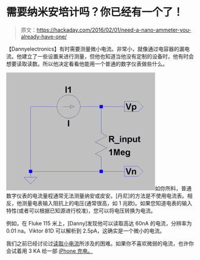 # 需要纳米安培计吗？你已经有一个了！

> 原文：<https://hackaday.com/2016/02/01/need-a-nano-ammeter-you-already-have-one/>

【Dannyelectronics】有时需要测量微小电流。非常小，就像通过电容器的漏电流。他建立了一些设置来进行测量，但他也知道当他没有定制的设备时，他有时会想要读取读数。所以他决定看看他能用一个普通的数字仪表做些什么。

![dmm-nano-ammeter](img/f417d18cc1a7cacd3bda9ef38fbfa846.png)如你所料，普通数字仪表的电流量程通常无法测量纳安或皮安。[丹尼]的方法是不使用电流表。相反，他测量电表输入阻抗上的电压(通常很高，如 1 兆欧)。如果您知道电表的输入特性(或者可以根据已知源进行校准)，您可以将电压转换为电流。

例如，在 Fluke 115 米上，[Danny]发现他可以读取高达 60nA 的电流，分辨率为 0.01 na。Viktor 81D 可以解析到 2.5pA，这确实是一个微小的电流。

我们之前已经讨论过[读取小电流](http://hackaday.com/2015/08/26/data-logging-in-the-picoampere-range/)所涉及的困难。如果你不喜欢微弱的电流，也许你会试着用 3 KA 给一部 [iPhone 充电。](http://hackaday.com/2016/01/11/using-over-3000a-to-rapidly-charge-an-iphone/)